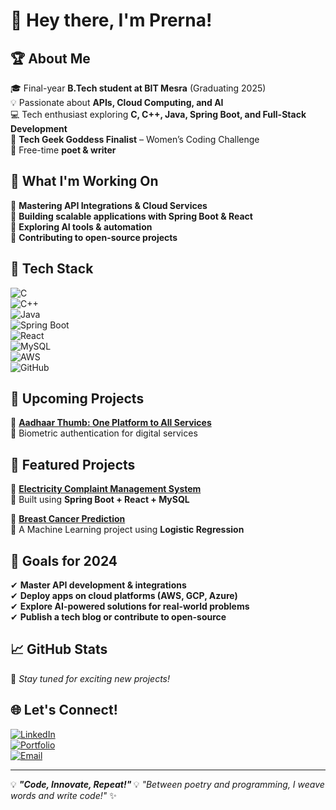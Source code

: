 # 👋 Hey there, I'm Prerna!

## 🏆 About Me  
🎓 Final-year **B.Tech student at BIT Mesra** (Graduating 2025)  
💡 Passionate about **APIs, Cloud Computing, and AI**  
💻 Tech enthusiast exploring **C, C++, Java, Spring Boot, and Full-Stack Development**  
🏅 **Tech Geek Goddess Finalist** – Women’s Coding Challenge  
📝 Free-time **poet & writer**  

## 🚀 What I'm Working On  
🔹 **Mastering API Integrations & Cloud Services**  
🔹 **Building scalable applications with Spring Boot & React**  
🔹 **Exploring AI tools & automation**  
🔹 **Contributing to open-source projects**  

## 🔧 Tech Stack  
![C](https://img.shields.io/badge/C-00599C?style=for-the-badge&logo=c&logoColor=white)  
![C++](https://img.shields.io/badge/C++-00599C?style=for-the-badge&logo=c%2B%2B&logoColor=white)  
![Java](https://img.shields.io/badge/Java-ED8B00?style=for-the-badge&logo=java&logoColor=white)  
![Spring Boot](https://img.shields.io/badge/Spring%20Boot-6DB33F?style=for-the-badge&logo=spring&logoColor=white)  
![React](https://img.shields.io/badge/React-61DAFB?style=for-the-badge&logo=react&logoColor=black)  
![MySQL](https://img.shields.io/badge/MySQL-4479A1?style=for-the-badge&logo=mysql&logoColor=white)  
![AWS](https://img.shields.io/badge/AWS-232F3E?style=for-the-badge&logo=amazon-aws&logoColor=white)  
![GitHub](https://img.shields.io/badge/GitHub-100000?style=for-the-badge&logo=github&logoColor=white)  

## 📌 Upcoming Projects  
🌟 **[Aadhaar Thumb: One Platform to All Services](#)**  
🔹 Biometric authentication for digital services  
## 📌 Featured Projects 
🌟 **[Electricity Complaint Management System](#)**  
🔹 Built using **Spring Boot + React + MySQL**  

🌟 **[Breast Cancer Prediction](#)**  
🔹  A Machine Learning project using **Logistic Regression** 
## 🎯 Goals for 2024  
✔ **Master API development & integrations**  
✔ **Deploy apps on cloud platforms (AWS, GCP, Azure)**  
✔ **Explore AI-powered solutions for real-world problems**  
✔ **Publish a tech blog or contribute to open-source**  

## 📈 GitHub Stats  
📌 *Stay tuned for exciting new projects!*  

## 🌐 Let's Connect!  
[![LinkedIn](https://img.shields.io/badge/LinkedIn-blue?style=for-the-badge&logo=linkedin)](https://www.linkedin.com/in/prerna-kumari-b91a32267/)  
[![Portfolio](https://img.shields.io/badge/Portfolio-000?style=for-the-badge&logo=vercel&logoColor=white)](https://your-portfolio-link)  
[![Email](https://img.shields.io/badge/Email-D14836?style=for-the-badge&logo=gmail&logoColor=white)](mailto:prerna.anand2712@gmail.com)  

---
💡 <B>*"Code, Innovate, Repeat!"* </B>
💡 *"Between poetry and programming, I weave words and write code!"* ✨  
